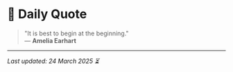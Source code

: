 # 📜 Daily Quote

> "It is best to begin at the beginning."  
> — **Amelia Earhart**

---

_Last updated: 24 March 2025 ⏳_
